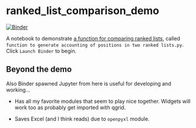# ranked_list_comparison_demo

[![Binder](https://mybinder.org/badge.svg)](https://beta.mybinder.org/v2/gh/fomightez/ranked_list_comparison_demo/master?filepath=demo.ipynb)

A notebook to demonstrate [a function for comparing ranked lists](https://github.com/fomightez/text_mining), called `function to generate accounting of positions in two ranked lists.py`. Click `Launch Binder` to begin.


Beyond the demo
--------------
Also Binder spawned Jupyter from here is useful for developing and working...

- Has all my favorite modules that seem to play nice together. Widgets will work too as probably get imported with qgrid.

- Saves Excel (and I think reads) due to `openpyxl` module. 
